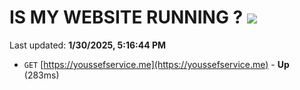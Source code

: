 # IS MY WEBSITE RUNNING ? [![](https://img.shields.io/static/v1?label=Sponsor&message=%E2%9D%A4&logo=GitHub&color=%23fe8e86)](https://github.com/sponsors/Youssef-Lehmam)

Last updated: **1/30/2025, 5:16:44 PM**

- `GET` [https://youssefservice.me](https://youssefservice.me) - **Up** (283ms)
